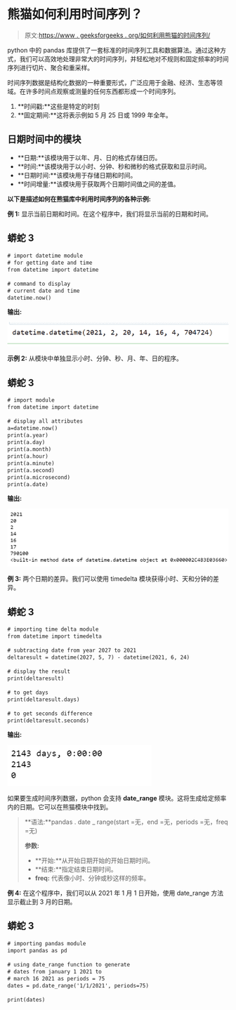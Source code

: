 # 熊猫如何利用时间序列？

> 原文:[https://www . geeksforgeeks . org/如何利用熊猫的时间序列/](https://www.geeksforgeeks.org/how-to-utilize-time-series-in-pandas/)

python 中的 pandas 库提供了一套标准的时间序列工具和数据算法。通过这种方式，我们可以高效地处理非常大的时间序列，并轻松地对不规则和固定频率的时间序列进行切片、聚合和重采样。

时间序列数据是结构化数据的一种重要形式，广泛应用于金融、经济、生态等领域。在许多时间点观察或测量的任何东西都形成一个时间序列。

1.  **时间戳:**这些是特定的时刻
2.  **固定期间:**这将表示例如 5 月 25 日或 1999 年全年。

## **日期时间中的模块**

*   **日期:**该模块用于以年、月、日的格式存储日历。
*   **时间:**该模块用于以小时、分钟、秒和微秒的格式获取和显示时间。
*   **日期时间:**该模块用于存储日期和时间。
*   **时间增量:**该模块用于获取两个日期时间值之间的差值。

**以下是描述如何在熊猫库中利用时间序列的各种示例:**

**例 1:** 显示当前日期和时间。在这个程序中，我们将显示当前的日期和时间。

## 蟒蛇 3

```
# import datetime module 
# for getting date and time
from datetime import datetime

# command to display 
# current date and time
datetime.now()
```

**输出:**

![](img/593a5da87e61e62594655abf002cf101.png)

**示例 2:** 从模块中单独显示小时、分钟、秒、月、年、日的程序。

## 蟒蛇 3

```
# import module
from datetime import datetime

# display all attributes
a=datetime.now()
print(a.year)
print(a.day)
print(a.month)
print(a.hour)
print(a.minute)
print(a.second)
print(a.microsecond)
print(a.date)
```

**输出:**

![](img/ea77c18d446be29ff44713038550848b.png)

**例 3:** 两个日期的差异。我们可以使用 timedelta 模块获得小时、天和分钟的差异。

## 蟒蛇 3

```
# importing time delta module
from datetime import timedelta

# subtracting date from year 2027 to 2021
deltaresult = datetime(2027, 5, 7) - datetime(2021, 6, 24)

# display the result
print(deltaresult)

# to get days
print(deltaresult.days)

# to get seconds difference
print(deltaresult.seconds)
```

**输出:**

![](img/75169bf1451581262671de5ff2d6e869.png)

如果要生成时间序列数据，python 会支持 **date_range** 模块。这将生成给定频率内的日期。它可以在熊猫模块中找到。

> **语法:**pandas . date _ range(start =无，end =无，periods =无，freq =无)
> 
> **参数:**
> 
> *   **开始:**从开始日期开始的开始日期时间。
> *   **结束:**指定结束日期时间。
> *   **freq:** 代表像小时、分钟或秒这样的频率。

**例 4:** 在这个程序中，我们可以从 2021 年 1 月 1 日开始，使用 date_range 方法显示截止到 3 月的日期。

## 蟒蛇 3

```
# importing pandas module
import pandas as pd

# using date_range function to generate 
# dates from january 1 2021 to 
# march 16 2021 as periods = 75
dates = pd.date_range('1/1/2021', periods=75)

print(dates)
```